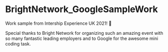 # BrightNetwork_GoogleSampleWork

Work sample from Intership Experience UK 2021! 🎊

Special thanks to Bright Network for organizing such an amazing event with so many fantastic leading employers and to Google for the awesome mini coding task.

